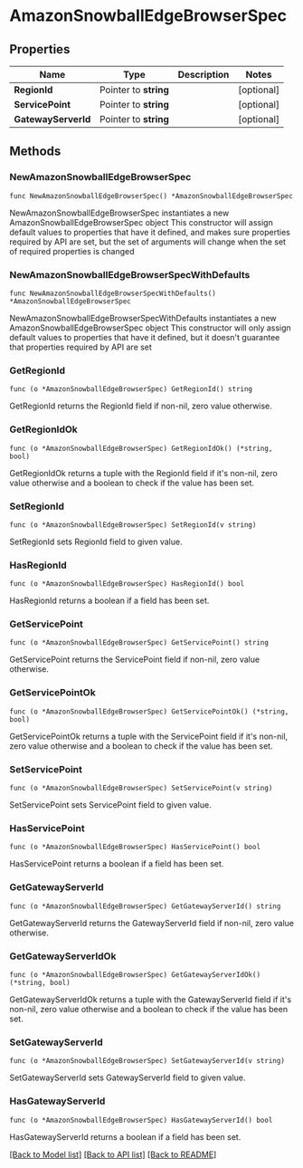 # AmazonSnowballEdgeBrowserSpec

## Properties

Name | Type | Description | Notes
------------ | ------------- | ------------- | -------------
**RegionId** | Pointer to **string** |  | [optional] 
**ServicePoint** | Pointer to **string** |  | [optional] 
**GatewayServerId** | Pointer to **string** |  | [optional] 

## Methods

### NewAmazonSnowballEdgeBrowserSpec

`func NewAmazonSnowballEdgeBrowserSpec() *AmazonSnowballEdgeBrowserSpec`

NewAmazonSnowballEdgeBrowserSpec instantiates a new AmazonSnowballEdgeBrowserSpec object
This constructor will assign default values to properties that have it defined,
and makes sure properties required by API are set, but the set of arguments
will change when the set of required properties is changed

### NewAmazonSnowballEdgeBrowserSpecWithDefaults

`func NewAmazonSnowballEdgeBrowserSpecWithDefaults() *AmazonSnowballEdgeBrowserSpec`

NewAmazonSnowballEdgeBrowserSpecWithDefaults instantiates a new AmazonSnowballEdgeBrowserSpec object
This constructor will only assign default values to properties that have it defined,
but it doesn't guarantee that properties required by API are set

### GetRegionId

`func (o *AmazonSnowballEdgeBrowserSpec) GetRegionId() string`

GetRegionId returns the RegionId field if non-nil, zero value otherwise.

### GetRegionIdOk

`func (o *AmazonSnowballEdgeBrowserSpec) GetRegionIdOk() (*string, bool)`

GetRegionIdOk returns a tuple with the RegionId field if it's non-nil, zero value otherwise
and a boolean to check if the value has been set.

### SetRegionId

`func (o *AmazonSnowballEdgeBrowserSpec) SetRegionId(v string)`

SetRegionId sets RegionId field to given value.

### HasRegionId

`func (o *AmazonSnowballEdgeBrowserSpec) HasRegionId() bool`

HasRegionId returns a boolean if a field has been set.

### GetServicePoint

`func (o *AmazonSnowballEdgeBrowserSpec) GetServicePoint() string`

GetServicePoint returns the ServicePoint field if non-nil, zero value otherwise.

### GetServicePointOk

`func (o *AmazonSnowballEdgeBrowserSpec) GetServicePointOk() (*string, bool)`

GetServicePointOk returns a tuple with the ServicePoint field if it's non-nil, zero value otherwise
and a boolean to check if the value has been set.

### SetServicePoint

`func (o *AmazonSnowballEdgeBrowserSpec) SetServicePoint(v string)`

SetServicePoint sets ServicePoint field to given value.

### HasServicePoint

`func (o *AmazonSnowballEdgeBrowserSpec) HasServicePoint() bool`

HasServicePoint returns a boolean if a field has been set.

### GetGatewayServerId

`func (o *AmazonSnowballEdgeBrowserSpec) GetGatewayServerId() string`

GetGatewayServerId returns the GatewayServerId field if non-nil, zero value otherwise.

### GetGatewayServerIdOk

`func (o *AmazonSnowballEdgeBrowserSpec) GetGatewayServerIdOk() (*string, bool)`

GetGatewayServerIdOk returns a tuple with the GatewayServerId field if it's non-nil, zero value otherwise
and a boolean to check if the value has been set.

### SetGatewayServerId

`func (o *AmazonSnowballEdgeBrowserSpec) SetGatewayServerId(v string)`

SetGatewayServerId sets GatewayServerId field to given value.

### HasGatewayServerId

`func (o *AmazonSnowballEdgeBrowserSpec) HasGatewayServerId() bool`

HasGatewayServerId returns a boolean if a field has been set.


[[Back to Model list]](../README.md#documentation-for-models) [[Back to API list]](../README.md#documentation-for-api-endpoints) [[Back to README]](../README.md)


